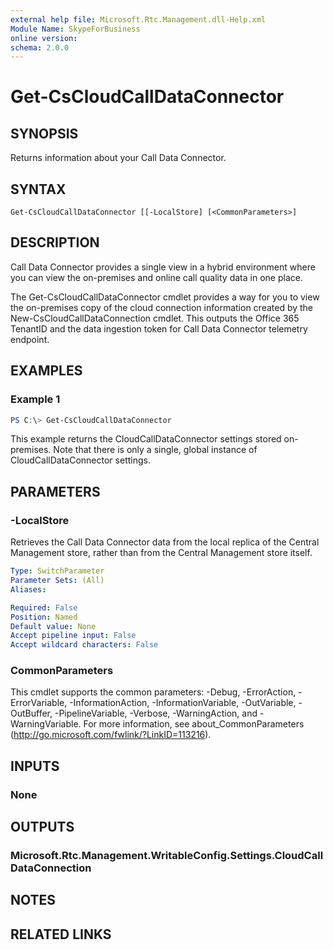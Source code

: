 ```yaml
---
external help file: Microsoft.Rtc.Management.dll-Help.xml
Module Name: SkypeForBusiness
online version:
schema: 2.0.0
---
```


# Get-CsCloudCallDataConnector

## SYNOPSIS
Returns information about your Call Data Connector.

## SYNTAX

```
Get-CsCloudCallDataConnector [[-LocalStore] [<CommonParameters>]
```

## DESCRIPTION
Call Data Connector provides a single view in a hybrid environment where you can view the on-premises and online call quality data in one place.

The Get-CsCloudCallDataConnector cmdlet provides a way for you to view the on-premises copy of the cloud connection information created by the New-CsCloudCallDataConnection cmdlet. This outputs the Office 365 TenantID and the data ingestion token for Call Data Connector telemetry endpoint.

## EXAMPLES

### Example 1
```powershell
PS C:\> Get-CsCloudCallDataConnector
```

This example returns the CloudCallDataConnector settings stored on-premises. Note that there is only a single, global instance of CloudCallDataConnector settings.

## PARAMETERS

### -LocalStore
Retrieves the Call Data Connector data from the local replica of the Central Management store, rather than from the Central Management store itself.

```yaml
Type: SwitchParameter
Parameter Sets: (All)
Aliases:

Required: False
Position: Named
Default value: None
Accept pipeline input: False
Accept wildcard characters: False
```

### CommonParameters
This cmdlet supports the common parameters: -Debug, -ErrorAction, -ErrorVariable, -InformationAction, -InformationVariable, -OutVariable, -OutBuffer, -PipelineVariable, -Verbose, -WarningAction, and -WarningVariable.
For more information, see about_CommonParameters (http://go.microsoft.com/fwlink/?LinkID=113216).

## INPUTS

### None


## OUTPUTS

### Microsoft.Rtc.Management.WritableConfig.Settings.CloudCallDataConnection

## NOTES

## RELATED LINKS
